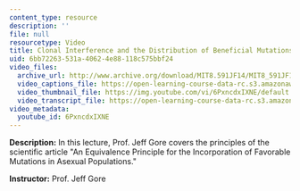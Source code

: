 ```yaml
---
content_type: resource
description: ''
file: null
resourcetype: Video
title: Clonal Interference and the Distribution of Beneficial Mutations
uid: 6bb72263-531a-4062-4e88-118c575bbf24
video_files:
  archive_url: http://www.archive.org/download/MIT8.591JF14/MIT8_591JF14_lec16_300k.mp4
  video_captions_file: https://open-learning-course-data-rc.s3.amazonaws.com/8-591j-systems-biology-fall-2014/d15c06b80a8851daa09b22db096bff6b_6PxncdxIXNE.vtt
  video_thumbnail_file: https://img.youtube.com/vi/6PxncdxIXNE/default.jpg
  video_transcript_file: https://open-learning-course-data-rc.s3.amazonaws.com/8-591j-systems-biology-fall-2014/ca778a86041fac4f56be1eb50a165b30_6PxncdxIXNE.pdf
video_metadata:
  youtube_id: 6PxncdxIXNE
---
```


**Description:** In this lecture, Prof. Jeff Gore covers the principles of the scientific article "An Equivalence Principle for the Incorporation of Favorable Mutations in Asexual Populations."

**Instructor:** Prof. Jeff Gore